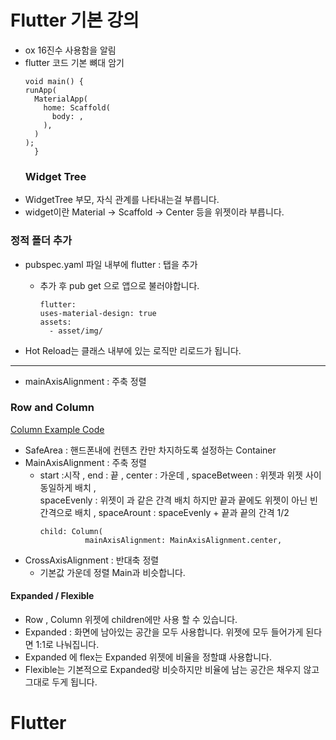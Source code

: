 # Flutter 기본 강의
* ox 16진수 사용함을 알림
* flutter 코드 기본 뼈대 암기
  ~~~
  void main() {
  runApp(
    MaterialApp(
      home: Scaffold(
        body: ,
      ),
    )
  );
    }
  ~~~
  ### Widget Tree
* WidgetTree 부모, 자식 관계를 나타내는걸 부릅니다.
* widget이란 Material -> Scaffold -> Center 등을 위젯이라 부릅니다.

### 정적 폴더 추가
* pubspec.yaml 파일 내부에 flutter : 탭을 추가
  * 추가 후 pub get 으로 앱으로 불러야합니다.
    ~~~
    flutter:
    uses-material-design: true
    assets:
      - asset/img/
    ~~~

* Hot Reload는 클래스 내부에 있는 로직만 리로드가 됩니다.

--- 
* mainAxisAlignment : 주축 정렬
### Row and Column
<a href="lib/screen/home_screen.dart"> Column Example Code</a></br>
* SafeArea : 핸드폰내에 컨텐츠 칸만 차지하도록 설정하는 Container
* MainAxisAlignment : 주축 정렬
  * start :시작 , end : 끝 , center : 가운데 , spaceBetween : 위젯과 위젯 사이 동일하게 배치 , <br/>
  spaceEvenly : 위젯이 과 같은 간격 배치 하지만 끝과 끝에도 위젯이 아닌 빈 간격으로 배치 , spaceArount : spaceEvenly + 끝과 끝의 간격 1/2
    ~~~
    child: Column(
              mainAxisAlignment: MainAxisAlignment.center,
    ~~~
* CrossAxisAlignment : 반대축 정렬    
  * 기본값 가운데 정렬 Main과 비슷합니다.

#### Expanded / Flexible
* Row , Column 위젯에 children에만 사용 할 수 있습니다. 
* Expanded : 화면에 남아있는 공간을 모두 사용합니다. 위젯에 모두 들어가게 된다면 1:1로 나눠집니다.
* Expanded 에 flex는 Expanded 위젯에 비율을 정할떄 사용합니다.
* Flexible는 기본적으로 Expanded랑 비슷하지만 비율에 남는 공간은 채우지 않고 그대로 두게 됩니다.
# Flutter
